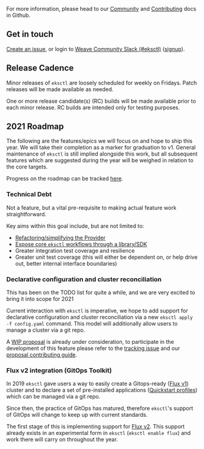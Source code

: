 For more information, please head to our [Community][community] and [Contributing][contributing] docs in Github.

[community]: https://github.com/weaveworks/eksctl/blob/main/COMMUNITY.md
[contributing]: https://github.com/weaveworks/eksctl/blob/main/CONTRIBUTING.md

## Get in touch

[Create an issue](https://github.com/weaveworks/eksctl/issues/new), or login to [Weave Community Slack (#eksctl)][slackchan] ([signup][slackjoin]).

[slackjoin]: https://slack.weave.works/
[slackchan]: https://weave-community.slack.com/messages/CAYBZBWGL/

## Release Cadence

Minor releases of `eksctl` are loosely scheduled for weekly on Fridays. Patch
releases will be made available as needed.

One or more release candidate(s) (RC) builds will be made available prior to
each minor release. RC builds are intended only for testing purposes.

## 2021 Roadmap

The following are the features/epics we will focus on and hope to ship this year.
We will take their completion as a marker for graduation to v1.
General maintenance of `eksctl` is still implied alongside this work,
but all subsequent features which are suggested during the year will be weighed
in relation to the core targets.

Progress on the roadmap can be tracked [here](https://github.com/weaveworks/eksctl/projects/2).

### Technical Debt

Not a feature, but a vital pre-requisite to making actual feature work straightforward.

Key aims within this goal include, but are not limited to:

- [Refactoring/simplifying the Provider](https://github.com/weaveworks/eksctl/issues/2931)
- [Expose core `eksctl` workflows through a library/SDK](https://github.com/weaveworks/eksctl/issues/813)
- Greater integration test coverage and resilience
- Greater unit test coverage (this will either be dependent on, or help drive out,
  better internal interface boundaries)

### Declarative configuration and cluster reconciliation

This has been on the TODO list for quite a while, and we are very excited to bring
it into scope for 2021

Current interaction with `eksctl` is imperative, we hope to add support for declarative
configuration and cluster reconciliation via a new `eksctl apply -f config.yaml`
command.  This model will additionally allow users to manage a cluster via a git repo.

A [WIP proposal](https://github.com/weaveworks/eksctl/blob/main/docs/proposal-007-apply.md)
is already under consideration, to participate in the development of this feature
please refer to the [tracking issue](https://github.com/weaveworks/eksctl/issues/2774)
and our [proposal contributing guide](https://github.com/weaveworks/eksctl/blob/main/CONTRIBUTING.md#proposals).

### Flux v2 integration (GitOps Toolkit)

In 2019 `eksctl` gave users a way to easily create a Gitops-ready ([Flux v1](https://docs.fluxcd.io/en/1.21.1/))
cluster and to declare a set of pre-installed applications ([Quickstart profiles](/usage/gitops-v1/#installing-a-quickstart-profile-in-your-cluster))
which can be managed via a git repo.

Since then, the practice of GitOps has matured, therefore `eksctl`'s support of
GitOps will change to keep up with current standards.

The first stage of this is implementing support for [Flux v2](https://fluxcd.io/).
This support already exists in an experimental form in `eksctl` (`eksctl enable flux`)
and work there will carry on throughout the year.

